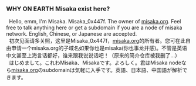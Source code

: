 ### WHY ON EARTH Misaka exist here?
&nbsp;&nbsp;Hello, emm, I'm Misaka. Misaka_0x447f. The owner of [misaka.org](misaka.org). Feel free to talk anything here or get a subdomain if you are a node of misaka network. English, Chinese, or Japanese are accepted.  
&nbsp;&nbsp;初次见面请多关照，这里是Misaka_0x447f，[misaka.org](misaka.org)的所有者。您可在此自由申请一个misaka.org的子域名如果你也是misaka(你也事龙并感)。不管是英语中文甚至上海言话都好，谁来跟我说说话吧！（原来的简介仓库被我删了...）  
&nbsp;&nbsp;はじめまして。これわMisaka、Misakaです。よろしく。君はMisaka nodeなら[misaka.org](misaka.org)のsubdomainは気軽に入手です。英語、日本語、中国語が解析できます。
